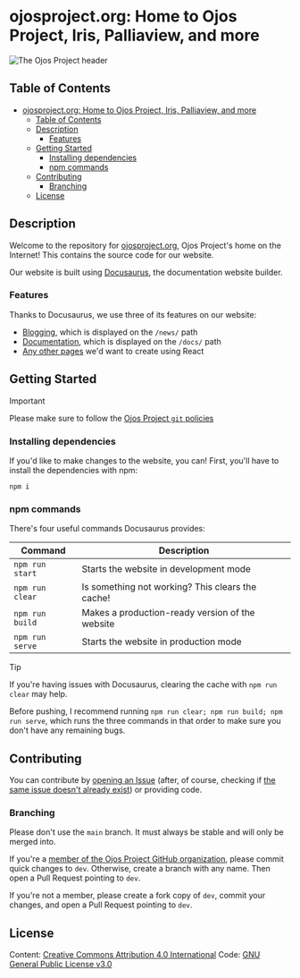 # ojosproject.org: Home to Ojos Project, Iris, Palliaview, and more

![The Ojos Project header](https://ojosproject.org/images/header.png)

## Table of Contents

- [ojosproject.org: Home to Ojos Project, Iris, Palliaview, and more](#ojosprojectorg-home-to-ojos-project-iris-palliaview-and-more)
  - [Table of Contents](#table-of-contents)
  - [Description](#description)
    - [Features](#features)
  - [Getting Started](#getting-started)
    - [Installing dependencies](#installing-dependencies)
    - [npm commands](#npm-commands)
  - [Contributing](#contributing)
    - [Branching](#branching)
  - [License](#license)

## Description

Welcome to the repository for [ojosproject.org](https://ojosproject.org), Ojos
Project's home on the Internet! This contains the source code for our website.

Our website is built using [Docusaurus](https://docusaurus.io/), the
documentation website builder.

### Features

Thanks to Docusaurus, we use three of its features on our website:

- [Blogging](https://docusaurus.io/docs/blog), which is displayed on the
  `/news/` path
- [Documentation](https://docusaurus.io/docs/docs-introduction), which is
  displayed on the `/docs/` path
- [Any other pages](https://docusaurus.io/docs/creating-pages) we'd want to
  create using React

## Getting Started

> [!IMPORTANT]
> Please make sure to follow the
> [Ojos Project `git` policies](https://ojosproject.org/docs/policies/git/)

### Installing dependencies

If you'd like to make changes to the website, you can! First, you'll have to
install the dependencies with npm:

```shell
npm i
```

### npm commands

There's four useful commands Docusaurus provides:

| Command         | Description                                      |
| --------------- | ------------------------------------------------ |
| `npm run start` | Starts the website in development mode           |
| `npm run clear` | Is something not working? This clears the cache! |
| `npm run build` | Makes a production-ready version of the website  |
| `npm run serve` | Starts the website in production mode            |

> [!TIP]
> If you're having issues with Docusaurus, clearing the cache with
> `npm run clear` may help.

Before pushing, I recommend running
`npm run clear; npm run build; npm run serve`, which runs the three commands in
that order to make sure you don't have any remaining bugs.

## Contributing

You can contribute by
[opening an Issue](https://github.com/ojosproject/website/issues/new/choose)
(after, of course, checking if
[the same issue doesn't already exist](https://github.com/ojosproject/website/issues?q=is%3Aissue))
or providing code.

### Branching

Please don't use the `main` branch. It must always be stable and will only be
merged into.

If you're a
[member of the Ojos Project GitHub organization](https://github.com/orgs/ojosproject/people),
please commit quick changes to `dev`. Otherwise, create a branch with any name.
Then open a Pull Request pointing to `dev`.

If you're not a member, please create a fork copy of `dev`, commit your changes,
and open a Pull Request pointing to `dev`.

## License

Content: [Creative Commons Attribution 4.0 International](https://choosealicense.com/licenses/cc-by-4.0/)
Code: [GNU General Public License v3.0](https://choosealicense.com/licenses/gpl-3.0/)
